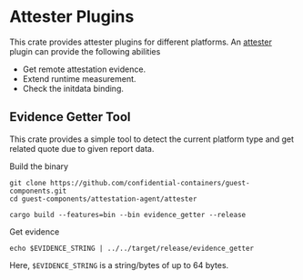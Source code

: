 # Attester Plugins

This crate provides attester plugins for different platforms. An [attester](https://www.rfc-editor.org/rfc/rfc9334.html#section-7.2) plugin can provide the following abilities

- Get remote attestation evidence.
- Extend runtime measurement.
- Check the initdata binding.

## Evidence Getter Tool

This crate provides a simple tool to detect the current platform type and get related quote due to given report data.

Build the binary
```shell
git clone https://github.com/confidential-containers/guest-components.git
cd guest-components/attestation-agent/attester

cargo build --features=bin --bin evidence_getter --release
```

Get evidence
```shell
echo $EVIDENCE_STRING | ../../target/release/evidence_getter 
```

Here, `$EVIDENCE_STRING` is a string/bytes of up to 64 bytes.
